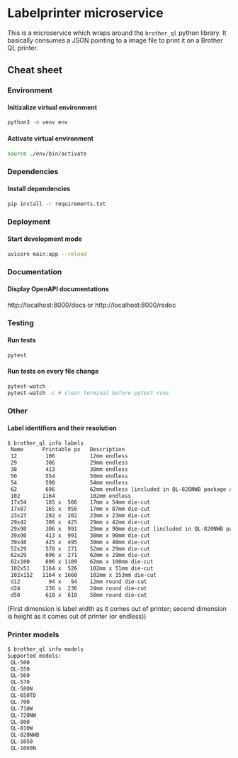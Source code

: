 # Labelprinter microservice

This is a microservice which wraps around the `brother_ql` python library. It basically consumes a JSON pointing to a image file to print it on a Brother QL printer.

## Cheat sheet

### Environment

#### Initizalize virtual environment

```sh
python3 -m venv env
```

#### Activate virtual environment

```sh
source ./env/bin/activate
```

### Dependencies

#### Install dependencies

```sh
pip install -r requirements.txt
```

### Deployment

#### Start development mode

```sh
uvicorn main:app --reload
```

### Documentation

#### Display OpenAPI documentations

http://localhost:8000/docs or http://localhost:8000/redoc

### Testing

#### Run tests

```sh
pytest
```

#### Run tests on every file change

```sh
pytest-watch
pytest-watch -c # clear terminal before pytest runs
```

### Other

#### Label identifiers and their resolution

```sh
$ brother_ql info labels
 Name      Printable px   Description
 12         106           12mm endless
 29         306           29mm endless
 38         413           38mm endless
 50         554           50mm endless
 54         590           54mm endless
 62         696           62mm endless [included in QL-820NWB package as sample]
 102       1164           102mm endless
 17x54      165 x  566    17mm x 54mm die-cut
 17x87      165 x  956    17mm x 87mm die-cut
 23x23      202 x  202    23mm x 23mm die-cut
 29x42      306 x  425    29mm x 42mm die-cut
 29x90      306 x  991    29mm x 90mm die-cut [included in QL-820NWB package as sample]
 39x90      413 x  991    38mm x 90mm die-cut
 39x48      425 x  495    39mm x 48mm die-cut
 52x29      578 x  271    52mm x 29mm die-cut
 62x29      696 x  271    62mm x 29mm die-cut
 62x100     696 x 1109    62mm x 100mm die-cut
 102x51    1164 x  526    102mm x 51mm die-cut
 102x152   1164 x 1660    102mm x 153mm die-cut
 d12         94 x   94    12mm round die-cut
 d24        236 x  236    24mm round die-cut
 d58        618 x  618    58mm round die-cut
```

(First dimension is label width as it comes out of printer; second dimension is height as it comes out of printer (or endless))

### Printer models

```sh
$ brother_ql info models
Supported models:
 QL-500
 QL-550
 QL-560
 QL-570
 QL-580N
 QL-650TD
 QL-700
 QL-710W
 QL-720NW
 QL-800
 QL-810W
 QL-820NWB
 QL-1050
 QL-1060N
```
